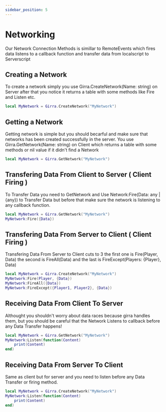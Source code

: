 ```yaml
---
sidebar_position: 5
---
```


# Networking
Our Network Connection Methods is simillar to RemoteEvents which fires data listens to a callback function and transfer data from localscript to Serverscript

## Creating a Network
To create a network simply you use Girra.CreateNetwork(Name: string) on Server after that you notice it returns a table with some methods like Fire and Listen etc.
```lua
local MyNetwork = Girra.CreateNetwork("MyNetwork")
```
## Getting a Network
Getting network is simple but you should becarful and make sure that networks has been created successfully in the server. You use Girra.GetNetwork(Name: string) on Client which returns a table with some methods or nil value if it didn't find a Network
```lua
local MyNetwork = Girra.GetNetwork("MyNetwork")
```
## Transfering Data From Client to Server ( Client Firing )
To Transfer Data you need to GetNetwork and Use Network:Fire(Data: any | {any}) to Transfer Data but before that make sure the network is listening to any callback function.
```lua
local MyNetwork = Girra.GetNetwork("MyNetwork")
MyNetwork:Fire({Data})
```
## Transfering Data From Server to Client ( Client Firing )
Transfering Data From Server to Client cuts to 3 the first one is Fire(Player, Data) the second is FireAll(Data) and the last is FireExcept(Players: {Player}, Data)
```lua
local MyNetwork = Girra.CreateNetwork("MyNetwork")
MyNetwork:Fire(Player, {Data})
MyNetwork:FireAll({Data})
MyNetwork:FireExcept({Player1, Player2}, {Data})
```
## Receiving Data From Client To Server
Althought you shouldn't worry about data races because girra handles them, but you should be careful that the Network Listens to callback before any Data Transfer happens!
```lua
local MyNetwork = Girra.GetNetwork("MyNetwork")
MyNetwork:Listen(function(Content)
    print(Content)
end)
```
## Receiving Data From Server To Client
Same as client but for server and you need to listen before any Data Transfer or firing method.
```lua
local MyNetwork = Girra.CreateNetwork("MyNetwork")
MyNetwork:Listen(function(Content)
    print(Content)
end)
```